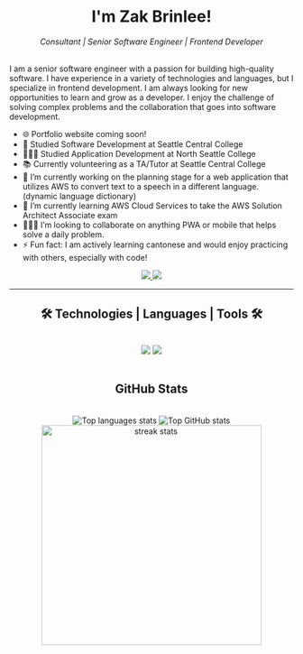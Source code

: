 <h1 align="center">
    I'm Zak Brinlee! 
</h1>

<div align="center">
  <em>Consultant | Senior Software Engineer | Frontend Developer</em>
</div>
<br />

I am a senior software engineer with a passion for building high-quality software. I have experience in a variety of technologies and languages, but I specialize in frontend development. I am always looking for new opportunities to learn and grow as a developer. I enjoy the challenge of solving complex problems and the collaboration that goes into software development.

- 🌐 Portfolio website coming soon!
- 📖 Studied Software Development at Seattle Central College
- 👨🏻‍🎓 Studied Application Development at North Seattle College
- 📚 Currently volunteering as a TA/Tutor at Seattle Central College
- 🔭 I’m currently working on the planning stage for a web application that utilizes AWS to convert text to a speech in a different language. (dynamic language dictionary)
- 🌱 I’m currently learning AWS Cloud Services to take the AWS Solution Architect Associate exam
- 🧑‍🤝‍🧑 I’m looking to collaborate on anything PWA or mobile that helps solve a daily problem. 
- ⚡ Fun fact: I am actively learning cantonese and would enjoy practicing with others, especially with code!

<div align="center"> 
  <a href="mailto:zak.brinlee@gmail.com">
    <img src="https://img.shields.io/badge/Gmail-333333?style=for-the-badge&logo=gmail&logoColor=red" />
  </a>
  <a href="https://www.linkedin.com/in/zak-brinlee/" target="_blank">
    <img src="https://img.shields.io/badge/LinkedIn-0077B5?style=for-the-badge&logo=linkedin&logoColor=white" target="_blank" />
  </a>
</div>

---

<h2 align="center"> 🛠️ Technologies | Languages | Tools 🛠️ </h2>
<br/>
<div align="center">
    <img src="https://skillicons.dev/icons?i=react,html,css,vscode,github,figma,tailwind,git,aws" />
    <img src="https://skillicons.dev/icons?i=nodejs,python,javascript,typescript,firebase,java,nextjs,vite,flutter,jest" /><br>
</div>
<br/>

<div align="center">
  <h2>GitHub Stats</h2>
  <br>
  <!-- <img alt="snake eating my contributions" src="https://raw.githubusercontent.com/zakbrinlee/zakbrinlee/output/github-contribution-grid-snake.svg" /> -->
  <img alt="Top languages stats" src="https://github-readme-stats.vercel.app/api/top-langs/?username=zakbrinlee&layout=compact&hide_progress=true" />
  <img alt="Top GitHub stats" src="https://github-readme-stats.vercel.app/api?username=zakbrinlee&hide=contribs,stars&show=reviews,prs_merged,prs_merged_percentage&show_icons=true&rank_icon=github&hide_title=true" />
  <img width=390 src="https://streak-stats.demolab.com/?user=zakbrinlee&count_private=true&theme=react&border_radius=10" alt="streak stats"/>
  <br/>
  <br/><br/>
</div>

